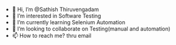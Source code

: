 - 👋 Hi, I’m @Sathish Thiruvengadam
- 👀 I’m interested in Software Testing
- 🌱 I’m currently learning Selenium Automation
- 💞️ I’m looking to collaborate on Testing(manual and automation)
- 📫 How to reach me? thru email

<!---
Sat9471/Sat9471 is a ✨ special ✨ repository because its `README.md` (this file) appears on your GitHub profile.
You can click the Preview link to take a look at your changes.
--->
